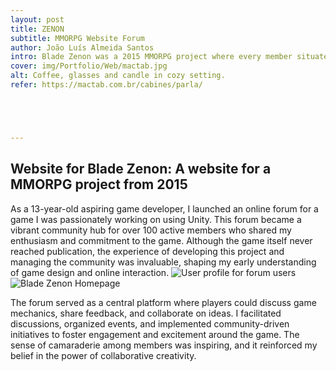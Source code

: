 ```yaml
---
layout: post
title: ZENON
subtitle: MMORPG Website Forum
author: João Luís Almeida Santos
intro: Blade Zenon was a 2015 MMORPG project where every member situated within the website participated by sharing their ideas and designs, which were integrated into the game.
cover: img/Portfolio/Web/mactab.jpg
alt: Coffee, glasses and candle in cozy setting.
refer: https://mactab.com.br/cabines/parla/





---
```


## Website for Blade Zenon: A website for a MMORPG project from 2015
As a 13-year-old aspiring game developer, I launched an online forum for a game I was passionately working on using Unity. This forum became a vibrant community hub for over 100 active members who shared my enthusiasm and commitment to the game. Although the game itself never reached publication, the experience of developing this project and managing the community was invaluable, shaping my early understanding of game design and online interaction.
![User profile for forum users](https://i.imgur.com/N6e0iGa.png)
![Blade Zenon Homepage](https://i.imgur.com/VA5pfU8.png)

The forum served as a central platform where players could discuss game mechanics, share feedback, and collaborate on ideas. I facilitated discussions, organized events, and implemented community-driven initiatives to foster engagement and excitement around the game. The sense of camaraderie among members was inspiring, and it reinforced my belief in the power of collaborative creativity.
